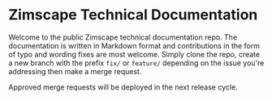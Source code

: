 # Zimscape Technical Documentation

Welcome to the public Zimscape technical documentation repo. The documentation is written in Markdown format 
and contributions in the form of typo and wording fixes are most welcome. Simply clone the repo, create a 
new branch with the prefix `fix/` or `feature/` depending on the issue you're addressing then make a merge
request. 

Approved merge requests will be deployed in the next release cycle. 

